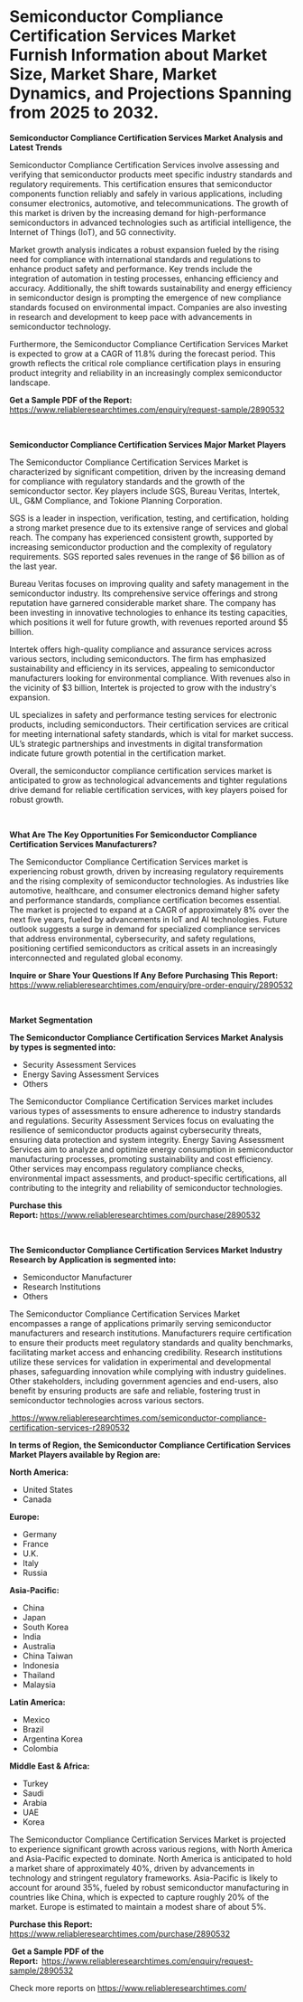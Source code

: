 <p><h1>Semiconductor Compliance Certification Services Market Furnish Information about Market Size, Market Share, Market Dynamics, and Projections Spanning from 2025 to 2032.</h1></p><p><strong>Semiconductor Compliance Certification Services Market Analysis and Latest Trends</strong></p>
<p><p>Semiconductor Compliance Certification Services involve assessing and verifying that semiconductor products meet specific industry standards and regulatory requirements. This certification ensures that semiconductor components function reliably and safely in various applications, including consumer electronics, automotive, and telecommunications. The growth of this market is driven by the increasing demand for high-performance semiconductors in advanced technologies such as artificial intelligence, the Internet of Things (IoT), and 5G connectivity.</p><p>Market growth analysis indicates a robust expansion fueled by the rising need for compliance with international standards and regulations to enhance product safety and performance. Key trends include the integration of automation in testing processes, enhancing efficiency and accuracy. Additionally, the shift towards sustainability and energy efficiency in semiconductor design is prompting the emergence of new compliance standards focused on environmental impact. Companies are also investing in research and development to keep pace with advancements in semiconductor technology.</p><p>Furthermore, the Semiconductor Compliance Certification Services Market is expected to grow at a CAGR of 11.8% during the forecast period. This growth reflects the critical role compliance certification plays in ensuring product integrity and reliability in an increasingly complex semiconductor landscape.</p></p>
<p><strong>Get a Sample PDF of the Report:&nbsp;</strong> <a href="https://www.reliableresearchtimes.com/enquiry/request-sample/2890532?utm_campaign=3284&utm_medium=2&utm_source=Github&utm_content=ia&utm_term=14032025&utm_id=semiconductor-compliance-certification-services">https://www.reliableresearchtimes.com/enquiry/request-sample/2890532</a></p>
<p>&nbsp;</p>
<p><strong>Semiconductor Compliance Certification Services Major Market Players</strong></p>
<p><p>The Semiconductor Compliance Certification Services Market is characterized by significant competition, driven by the increasing demand for compliance with regulatory standards and the growth of the semiconductor sector. Key players include SGS, Bureau Veritas, Intertek, UL, G&M Compliance, and Tokione Planning Corporation.</p><p>SGS is a leader in inspection, verification, testing, and certification, holding a strong market presence due to its extensive range of services and global reach. The company has experienced consistent growth, supported by increasing semiconductor production and the complexity of regulatory requirements. SGS reported sales revenues in the range of $6 billion as of the last year.</p><p>Bureau Veritas focuses on improving quality and safety management in the semiconductor industry. Its comprehensive service offerings and strong reputation have garnered considerable market share. The company has been investing in innovative technologies to enhance its testing capacities, which positions it well for future growth, with revenues reported around $5 billion.</p><p>Intertek offers high-quality compliance and assurance services across various sectors, including semiconductors. The firm has emphasized sustainability and efficiency in its services, appealing to semiconductor manufacturers looking for environmental compliance. With revenues also in the vicinity of $3 billion, Intertek is projected to grow with the industry's expansion.</p><p>UL specializes in safety and performance testing services for electronic products, including semiconductors. Their certification services are critical for meeting international safety standards, which is vital for market success. UL’s strategic partnerships and investments in digital transformation indicate future growth potential in the certification market.</p><p>Overall, the semiconductor compliance certification services market is anticipated to grow as technological advancements and tighter regulations drive demand for reliable certification services, with key players poised for robust growth.</p></p>
<p>&nbsp;</p>
<p><strong>What Are The Key Opportunities For Semiconductor Compliance Certification Services Manufacturers?</strong></p>
<p><p>The Semiconductor Compliance Certification Services market is experiencing robust growth, driven by increasing regulatory requirements and the rising complexity of semiconductor technologies. As industries like automotive, healthcare, and consumer electronics demand higher safety and performance standards, compliance certification becomes essential. The market is projected to expand at a CAGR of approximately 8% over the next five years, fueled by advancements in IoT and AI technologies. Future outlook suggests a surge in demand for specialized compliance services that address environmental, cybersecurity, and safety regulations, positioning certified semiconductors as critical assets in an increasingly interconnected and regulated global economy.</p></p>
<p><strong>Inquire or Share Your Questions If Any Before Purchasing This Report:</strong> <a href="https://www.reliableresearchtimes.com/enquiry/pre-order-enquiry/2890532?utm_campaign=3284&utm_medium=2&utm_source=Github&utm_content=ia&utm_term=14032025&utm_id=semiconductor-compliance-certification-services">https://www.reliableresearchtimes.com/enquiry/pre-order-enquiry/2890532</a></p>
<p>&nbsp;</p>
<p><strong>Market Segmentation</strong></p>
<p><strong>The Semiconductor Compliance Certification Services Market Analysis by types is segmented into:</strong></p>
<p><ul><li>Security Assessment Services</li><li>Energy Saving Assessment Services</li><li>Others</li></ul></p>
<p><p>The Semiconductor Compliance Certification Services market includes various types of assessments to ensure adherence to industry standards and regulations. Security Assessment Services focus on evaluating the resilience of semiconductor products against cybersecurity threats, ensuring data protection and system integrity. Energy Saving Assessment Services aim to analyze and optimize energy consumption in semiconductor manufacturing processes, promoting sustainability and cost efficiency. Other services may encompass regulatory compliance checks, environmental impact assessments, and product-specific certifications, all contributing to the integrity and reliability of semiconductor technologies.</p></p>
<p><strong>Purchase this Report:&nbsp;</strong><a href="https://www.reliableresearchtimes.com/purchase/2890532?utm_campaign=3284&utm_medium=2&utm_source=Github&utm_content=ia&utm_term=14032025&utm_id=semiconductor-compliance-certification-services">https://www.reliableresearchtimes.com/purchase/2890532</a></p>
<p>&nbsp;</p>
<p><strong>The Semiconductor Compliance Certification Services Market Industry Research by Application is segmented into:</strong></p>
<p><ul><li>Semiconductor Manufacturer</li><li>Research Institutions</li><li>Others</li></ul></p>
<p><p>The Semiconductor Compliance Certification Services Market encompasses a range of applications primarily serving semiconductor manufacturers and research institutions. Manufacturers require certification to ensure their products meet regulatory standards and quality benchmarks, facilitating market access and enhancing credibility. Research institutions utilize these services for validation in experimental and developmental phases, safeguarding innovation while complying with industry guidelines. Other stakeholders, including government agencies and end-users, also benefit by ensuring products are safe and reliable, fostering trust in semiconductor technologies across various sectors.</p></p>
<p><a href="https://www.reliableresearchtimes.com/semiconductor-compliance-certification-services-r2890532?utm_campaign=3284&utm_medium=2&utm_source=Github&utm_content=ia&utm_term=14032025&utm_id=semiconductor-compliance-certification-services">&nbsp;https://www.reliableresearchtimes.com/semiconductor-compliance-certification-services-r2890532</a></p>
<p><strong>In terms of Region, the Semiconductor Compliance Certification Services Market Players available by Region are:</strong></p>
<p>
    <p> <strong> North America: </strong>
        <ul>
            <li>United States</li>
            <li>Canada</li>
        </ul>
        </p> 
    <p> <strong> Europe: </strong>
        <ul>
            <li>Germany</li>
            <li>France</li>
            <li>U.K.</li>
            <li>Italy</li>
            <li>Russia</li>
        </ul>
        </p> 
    <p> <strong> Asia-Pacific: </strong>
        <ul>
            <li>China</li>
            <li>Japan</li>
            <li>South Korea</li>
            <li>India</li>
            <li>Australia</li>
            <li>China Taiwan</li>
            <li>Indonesia</li>
            <li>Thailand</li>
            <li>Malaysia</li>
        </ul>
        </p> 
    <p> <strong> Latin America: </strong>
        <ul>
            <li>Mexico</li>
            <li>Brazil</li>
            <li>Argentina Korea</li>
            <li>Colombia</li>
        </ul>
        </p> 
    <p> <strong> Middle East & Africa: </strong>
        <ul>
            <li>Turkey</li>
            <li>Saudi</li>
            <li>Arabia</li>
            <li>UAE</li>
            <li>Korea</li>
        </ul>
    </p>
    </p>
<p><p>The Semiconductor Compliance Certification Services Market is projected to experience significant growth across various regions, with North America and Asia-Pacific expected to dominate. North America is anticipated to hold a market share of approximately 40%, driven by advancements in technology and stringent regulatory frameworks. Asia-Pacific is likely to account for around 35%, fueled by robust semiconductor manufacturing in countries like China, which is expected to capture roughly 20% of the market. Europe is estimated to maintain a modest share of about 5%.</p></p>
<p><strong>Purchase this Report: </strong><a href="https://www.reliableresearchtimes.com/purchase/2890532?utm_campaign=3284&utm_medium=2&utm_source=Github&utm_content=ia&utm_term=14032025&utm_id=semiconductor-compliance-certification-services">https://www.reliableresearchtimes.com/purchase/2890532</a></p>
<p>&nbsp;<strong>Get a Sample PDF of the Report:&nbsp;&nbsp;</strong><a href="https://www.reliableresearchtimes.com/enquiry/request-sample/2890532?utm_campaign=3284&utm_medium=2&utm_source=Github&utm_content=ia&utm_term=14032025&utm_id=semiconductor-compliance-certification-services">https://www.reliableresearchtimes.com/enquiry/request-sample/2890532</a></p>
<p><strong></strong></p>
<p>Check more reports on <a href="https://www.reliableresearchtimes.com/?utm_campaign=3284&utm_medium=2&utm_source=Github&utm_content=ia&utm_term=14032025&utm_id=semiconductor-compliance-certification-services">https://www.reliableresearchtimes.com/</a></p>